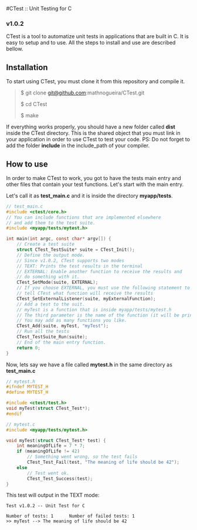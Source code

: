 #CTest :: Unit Testing for C
### v1.0.2

CTest is a tool to automatize unit tests in applications that are built in C. It is easy to setup and to use. All the steps to install and use are described bellow.

## Installation
To start using CTest, you must clone it from this repository and compile it.
>$ git clone git@github.com:mathnogueira/CTest.git
>
> $ cd CTest
> 
> $ make

If everything works properly, you should have a new folder called **dist** inside the CTest directory. This is the shared object that you must link in your application in order to use CTest to test your code. PS: Do not forget to add the folder **include** in the include_path of your compiler.

## How to use

In order to make CTest to work, you got to have the tests main entry and other files that contain your test functions. Let's start with the main entry.

Let's call it as **test_main.c** and it is inside the directory **myapp/tests**.

```c
// test_main.c
#include <ctest/core.h>
// You can include functions that are implemented elsewhere
// and add them to the test suite.
#include <myapp/tests/mytest.h>

int main(int argc, const char* argv[]) {
    // Create a test suite
    struct CTest_TestSuite* suite = CTest_Init();
    // Define the output mode.
    // Since v1.0.2, CTest supports two modes
    // TEXT: Prints the test results in the terminal
    // EXTERNAL: Enable another function to receive the results and
    // do something with it.
    CTest_SetMode(suite, EXTERNAL);
    // If you choose EXTERNAL, you must use the following statement to
    // tell CTest what function will receive the results
    CTest_SetExternalListener(suite, myExternalFunction);
    // Add a test to the suit.
    // myTest is a function that is inside myapp/tests/mytest.h
    // The third parameter is the name of the function (it will be printed in the output)
    // You may add as many functions you like.
    CTest_Add(suite, myTest, "myTest");
    // Run all the tests
    CTest_TestSuite_Run(suite);
    // End of the main entry function.
    return 0;
}
 ```

Now, lets say we have a file called **mytest.h** in the same directory as **test_main.c**

```c
// mytest.h
#ifndef MYTEST_H
#define MYTEST_H

#include <ctest/test.h>
void myTest(struct CTest_Test*);
#endif
```
```c
// mytest.c
#include <myapp/tests/mytest.h>

void myTest(struct CTest_Test* test) {
    int meaningOfLife = 7 * 7;
    if (meaningOfLife != 42)
        // Something went wrong, so the test fails
        CTest_Test_Fail(test, "The meaning of life should be 42");
    else
        // Test went ok.
        CTest_Test_Success(test);
}
```
This test will output in the TEXT mode:
```
Test v1.0.2 -- Unit Test for C

Number of tests: 1      Number of failed tests: 1
>> myTest --> The meaning of life should be 42
```
